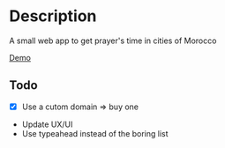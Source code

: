 # Description

A small web app to get prayer's time in cities of Morocco

[Demo](https://kafiil.github.io/salat/)

## Todo

- [x] Use a cutom domain => buy one
- Update UX/UI
- Use typeahead instead of the boring list